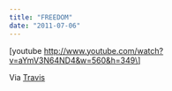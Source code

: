 ```yaml
---
title: "FREEDOM"
date: "2011-07-06"
---
```


\[youtube http://www.youtube.com/watch?v=aYmV3N64ND4&w=560&h=349\]

Via [Travis](http://travishelwig.net/)
